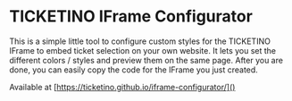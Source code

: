# TICKETINO IFrame Configurator

This is a simple little tool to configure custom styles for the TICKETINO IFrame to embed ticket selection on your own website. It lets you set the different colors / styles and preview them on the same page. After you are done, you can easily copy the code for the IFrame you just created.

Available at [https://ticketino.github.io/iframe-configurator/]()